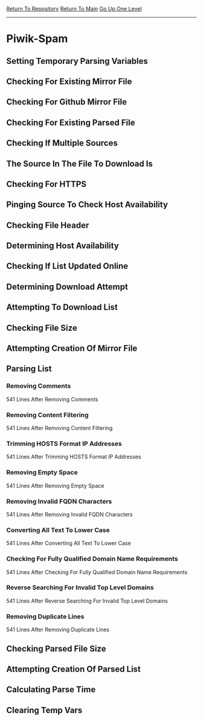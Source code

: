 [Return To Repository](https://github.com/deathbybandaid/piholeparser/)
[Return To Main](https://github.com/deathbybandaid/piholeparser/blob/master/RecentRunLogs/Mainlog.md)
[Go Up One Level](https://github.com/deathbybandaid/piholeparser/blob/master/RecentRunLogs/TopLevelScripts/30-Processing-Blacklists.md)
____________________________________
# Piwik-Spam
## Setting Temporary Parsing Variables
## Checking For Existing Mirror File
## Checking For Github Mirror File
## Checking For Existing Parsed File
## Checking If Multiple Sources
## The Source In The File To Download Is
## Checking For HTTPS
## Pinging Source To Check Host Availability
## Checking File Header
## Determining Host Availability
## Checking If List Updated Online
## Determining Download Attempt
## Attempting To Download List
## Checking File Size
## Attempting Creation Of Mirror File
## Parsing List
### Removing Comments
541 Lines After Removing Comments
### Removing Content Filtering
541 Lines After Removing Content Filtering
### Trimming HOSTS Format IP Addresses
541 Lines After Trimming HOSTS Format IP Addresses
### Removing Empty Space
541 Lines After Removing Empty Space
### Removing Invalid FQDN Characters
541 Lines After Removing Invalid FQDN Characters
### Converting All Text To Lower Case
541 Lines After Converting All Text To Lower Case
### Checking For Fully Qualified Domain Name Requirements
541 Lines After Checking For Fully Qualified Domain Name Requirements
### Reverse Searching For Invalid Top Level Domains
541 Lines After Reverse Searching For Invalid Top Level Domains
### Removing Duplicate Lines
541 Lines After Removing Duplicate Lines
## Checking Parsed File Size
## Attempting Creation Of Parsed List
## Calculating Parse Time
## Clearing Temp Vars
